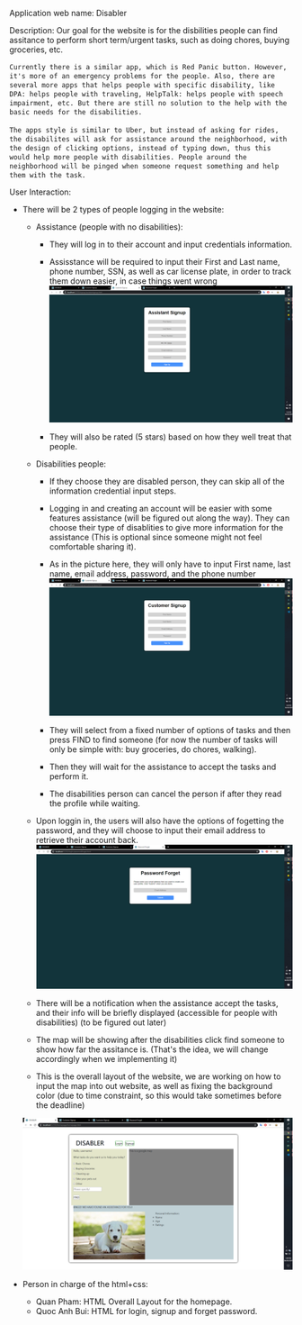 
Application web name: 
    Disabler

Description: 
    Our goal for the website is for the disbilities people can find assitance to perform short term/urgent tasks, such as doing chores, buying groceries, etc.
    
    Currently there is a similar app, which is Red Panic button. However, it's more of an emergency problems for the people. Also, there are several more apps that helps people with specific disability, like DPA: helps people with traveling, HelpTalk: helps people with speech impairment, etc. But there are still no solution to the help with the basic needs for the disabilities.

    The apps style is similar to Uber, but instead of asking for rides, the disabilites will ask for assistance around the neighborhood, with the design of clicking options, instead of typing down, thus this would help more people with disabilities. People around the neighborhood will be pinged when someone request something and help them with the task.

User Interaction:
- There will be 2 types of people logging in the website:
    + Assistance (people with no disabilities):
        * They will log in to their account and input credentials information.
        * Assisstance will be required to input their First and Last name, phone number, SSN, as well as car license plate, in order to track them down easier, in case things went wrong
        ![](../img/Assistance.png)

        * They will also be rated (5 stars) based on how they well treat that people.  
        
    + Disabilities people:
        * If they choose they are disabled person, they can skip all of the information credential input steps. 
  
        * Logging in and creating an account will be easier with some features assistance (will be figured out along the way). They can choose their type of disablities to give more information for the assistance (This is optional since someone might not feel comfortable sharing it).
        * As in the picture here, they will only have to input First name, last name, email address, password, and the phone number
        ![](../img/Customer.png)

        * They will select from a fixed number of options of tasks and then press FIND to find someone (for now the number of tasks will only be simple with: buy groceries, do chores, walking).
  
        * Then they will wait for the assistance to accept the tasks and perform it.
  
        * The disabilities person can cancel the person if after they read the profile while waiting. 

    + Upon loggin in, the users will also have the options of fogetting the password, and they will choose to input their email address to retrieve their account back.
    ![](../client/img/Forget&#32;pass.png)

    + There will be a notification when the assistance accept the tasks, and their info will be briefly displayed (accessible for people with disabilities) (to be figured out later)
  
    + The map will be showing after the disabilities click find someone to show how far the assitance is. (That's the idea, we will change accordingly when we implementing it)
  
    + This is the overall layout of the website, we are working on how to input the map into out website, as well as fixing the background color (due to time constraint, so this would take sometimes before the deadline)
    
    ![](../client/img/Homepage.png)


- Person in charge of the html+css:
  + Quan Pham: HTML Overall Layout for the homepage.
  + Quoc Anh Bui: HTML for login, signup and forget password.